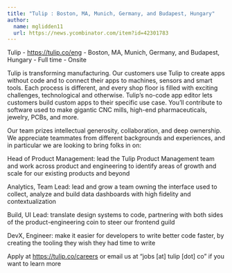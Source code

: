 ```yaml
---
title: "Tulip : Boston, MA, Munich, Germany, and Budapest, Hungary"
author:
  name: mglidden11
  url: https://news.ycombinator.com/item?id=42301783
---
```

Tulip - <a href="https:&#x2F;&#x2F;tulip.co&#x2F;eng" rel="nofollow">https:&#x2F;&#x2F;tulip.co&#x2F;eng</a> - Boston, MA, Munich, Germany, and Budapest, Hungary - Full time - Onsite

Tulip is transforming manufacturing. Our customers use Tulip to create apps without code and to connect their apps to machines, sensors and smart tools. Each process is different, and every shop floor is filled with exciting challenges, technological and otherwise. Tulip’s no-code app editor lets customers build custom apps to their specific use case. You’ll contribute to software used to make gigantic CNC mills, high-end pharmaceuticals, jewelry, PCBs, and more.

Our team prizes intellectual generosity, collaboration, and deep ownership. We appreciate teammates from different backgrounds and experiences, and in particular we are looking to bring folks in on:

Head of Product Management: lead the Tulip Product Management team and work across product and engineering to identify areas of growth and scale for our existing products and beyond

Analytics, Team Lead: lead and grow a team owning the interface used to collect, analyze and build data dashboards with high fidelity and contextualization

Build, UI Lead: translate design systems to code, partnering with both sides of the product-engineering coin to steer our frontend guild

DevX, Engineer: make it easier for developers to write better code faster, by creating the tooling they wish they had time to write

Apply at <a href="https:&#x2F;&#x2F;tulip.co&#x2F;careers" rel="nofollow">https:&#x2F;&#x2F;tulip.co&#x2F;careers</a> or email us at “jobs [at] tulip [dot] co” if you want to learn more
<JobApplication />
